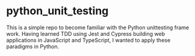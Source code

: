 # python_unit_testing

This is a simple repo to become familiar with the Python unittesting frame work. Having learned TDD using Jest and Cypress building web applications in JavaScript and TypeScript, I wanted to apply these paradigms in Python.
